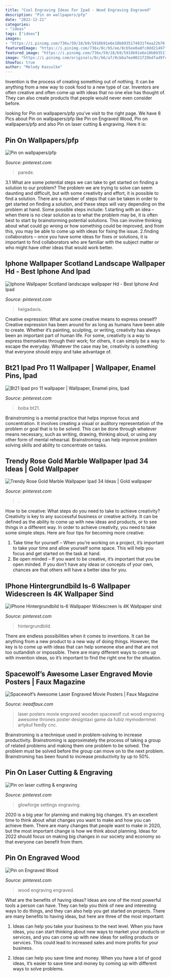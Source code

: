 ```yaml
---
title: "Cool Engraving Ideas For Ipad - Wood Engraving Engraved"
description: "Pin on wallpapers/pfp"
date: "2022-12-21"
categories:
- "ideas"
tags: ["ideas"]
images:
- "https://i.pinimg.com/736x/59/18/b9/5918b91e6e10b8935174831f4aa22b76.jpg"
featuredImage: "https://i.pinimg.com/736x/8c/b5/ee/8cb5ee0a8fc8dd21497f0c2d0ebe1238.jpg"
featured_image: "https://i.pinimg.com/736x/59/18/b9/5918b91e6e10b8935174831f4aa22b76.jpg"
image: "https://i.pinimg.com/originals/0c/b6/a7/0cb6a7ee0021f29bdfad9fc60992fec5.jpg"
ShowToc: true
author: "Melody Kassulke"
---
```



Invention is the process of creating something out of nothing. It can be anything from a new way to cook food to a new type of car. Inventors are often creative and often come up with ideas that no one else has thought of. They can also create products that people would never even consider before.

	

		
looking for Pin on wallpapers/pfp you've visit to the right page. We have 8 Pics about Pin on wallpapers/pfp like Pin on Engraved Wood, Pin on wallpapers/pfp and also Pin on laser cutting &amp; engraving. Here it is:
		
    
## Pin On Wallpapers/pfp

<img loading=lazy src="https://i.pinimg.com/736x/36/c7/ce/36c7cee2d275ab15f128237c41be6a91.jpg" onerror="this.onerror=null;this.src='https://tse4.mm.bing.net/th?id=OIP.GFhY6pUIKLeiNEtZ7Cd5vAHaNI&amp;pid=15.1';" alt="Pin on wallpapers/pfp">

_Source: pinterest.com_

>parede. 

	

3.1 What are some potential steps we can take to get started on finding a solution to our problem?
The problem we are trying to solve can seem daunting and difficult, but with some creativity and effort, it is possible to find a solution. There are a number of steps that can be taken in order to get started on finding a solution, and these steps will vary depending on the problem at hand. Some possible steps include: 
1.starting with an idea – when there is no clear solution as to what the problem may be, it is often best to start by brainstorming potential solutions. This can involve thinking about what could go wrong or how something could be improved, and from this, you may be able to come up with ideas for fixing the issue. 
2.finding collaborators – once you have some ideas for fixes or solutions, it is important to find collaborators who are familiar with the subject matter or who might have other ideas that would work better.

    
## Iphone Wallpaper Scotland Landscape Wallpaper Hd - Best Iphone And Ipad

<img loading=lazy src="https://i.pinimg.com/originals/0c/b6/a7/0cb6a7ee0021f29bdfad9fc60992fec5.jpg" onerror="this.onerror=null;this.src='https://tse2.mm.bing.net/th?id=OIP.bMQcC43jaR7ukAAextO8rAHaNK&amp;pid=15.1';" alt="Iphone Wallpaper Scotland landscape wallpaper Hd - Best Iphone And Ipad">

_Source: pinterest.com_

>helgadavis. 

	

Creative expression: What are some creative means to express oneself?
Creative expression has been around for as long as humans have been able to create. Whether it’s painting, sculpting, or writing, creativity has always been an important part of human life. For some, creativity is a way to express themselves through their work; for others, it can simply be a way to escape the everyday. Whatever the case may be, creativity is something that everyone should enjoy and take advantage of.

    
## Bt21 Ipad Pro 11 Wallpaper | Wallpaper, Enamel Pins, Ipad

<img loading=lazy src="https://i.pinimg.com/736x/59/18/b9/5918b91e6e10b8935174831f4aa22b76.jpg" onerror="this.onerror=null;this.src='https://tse2.mm.bing.net/th?id=OIP.-G49SiGho7__zc_dfTGFogHaKm&amp;pid=15.1';" alt="Bt21 Ipad pro 11 wallpaper | Wallpaper, Enamel pins, Ipad">

_Source: pinterest.com_

>boba bt21. 

	

Brainstroming is a mental practice that helps improve focus and concentration. It involves creating a visual or auditory representation of the problem or goal that is to be solved. This can be done through whatever means necessary, such as writing, drawing, thinking aloud, or using any other form of mental rehearsal. Brainstroming can help improve problem solving skills and ability to concentrate on tasks.

    
## Trendy Rose Gold Marble Wallpaper Ipad 34 Ideas | Gold Wallpaper

<img loading=lazy src="https://i.pinimg.com/736x/04/6e/4e/046e4e060f0a287690aa91bf84bc4367.jpg" onerror="this.onerror=null;this.src='https://tse1.mm.bing.net/th?id=OIP.-ZjSwGQrhTTW796npuNmEQAAAA&amp;pid=15.1';" alt="Trendy Rose Gold Marble Wallpaper Ipad 34 Ideas | Gold wallpaper">

_Source: pinterest.com_

>. 

	

How to be creative: What steps do you need to take to achieve creativity?
Creativity is key to any successful business or creative activity. It can be defined as the ability to come up with new ideas and products, or to see things in a different way. In order to achieve creativity, you need to take some simple steps. Here are four tips for becoming more creative: 
1) Take time for yourself – When you’re working on a project, it’s important to take your time and allow yourself some space. This will help you focus and get started on the task at hand. 
2) Be open minded – If you want to be creative, it’s important that you be open minded. If you don’t have any ideas or concepts of your own, chances are that others will have a better idea for you.

    
## IPhone Hintergrundbild Is-6 Wallpaper Widescreen Is 4K Wallpaper Sind

<img loading=lazy src="https://i.pinimg.com/736x/8c/b5/ee/8cb5ee0a8fc8dd21497f0c2d0ebe1238.jpg" onerror="this.onerror=null;this.src='https://tse1.mm.bing.net/th?id=OIP.MlMP5YnAeJjB3Fi-wVrw5AHaO0&amp;pid=15.1';" alt="iPhone Hintergrundbild Is-6 Wallpaper Widescreen Is 4K Wallpaper sind">

_Source: pinterest.com_

>hintergrundbild. 

	

There are endless possibilities when it comes to inventions. It can be anything from a new product to a new way of doing things. However, the key is to come up with ideas that can help someone else and that are not too outlandish or impossible. There are many different ways to come up with invention ideas, so it’s important to find the right one for the situation.

    
## Spacewolf’s Awesome Laser Engraved Movie Posters | Faux Magazine

<img loading=lazy src="http://ireadfaux.com/wp-content/uploads/2014/05/GoT_2.jpg" onerror="this.onerror=null;this.src='https://tse1.mm.bing.net/th?id=OIP.IDFd4H777N6Orx8rjlFNQwHaHa&amp;pid=15.1';" alt="Spacewolf’s Awesome Laser Engraved Movie Posters | Faux Magazine">

_Source: ireadfaux.com_

>laser posters movie engraved wooden spacewolf cut wood engraving awesome thrones poster designtaxi game da fubiz mymodernmet artykuł feedly cnc. 

	

Brainstroming is a technique used in problem-solving to increase productivity. Brainstroming is approximately the process of taking a group of related problems and making them one problem to be solved. The problem must be solved before the group can move on to the next problem. Brainstroming has been found to increase productivity by up to 50%.

    
## Pin On Laser Cutting &amp; Engraving

<img loading=lazy src="https://i.pinimg.com/736x/98/3e/e9/983ee9831ec5ed9e90a71df4dae558a3.jpg" onerror="this.onerror=null;this.src='https://tse2.mm.bing.net/th?id=OIP.zM19OC9xtQYMvlQ-9e5VDAAAAA&amp;pid=15.1';" alt="Pin on laser cutting &amp; engraving">

_Source: pinterest.com_

>glowforge settings engraving. 

	

2020 is a big year for planning and making big changes. It's an excellent time to think about what changes you want to make and how you can achieve them.
There are many changes that people want to make in 2020, but the most important change is how we think about planning. Ideas for 2022 should focus on making big changes in our society and economy so that everyone can benefit from them.

    
## Pin On Engraved Wood

<img loading=lazy src="https://i.pinimg.com/736x/46/85/01/468501a4f8b062f33cdd5d808e5001d8--engraving-ideas-wood-engraving.jpg" onerror="this.onerror=null;this.src='https://tse3.mm.bing.net/th?id=OIP.SvrKCNYcDiBObJbNsQXlzgHaNJ&amp;pid=15.1';" alt="Pin on Engraved Wood">

_Source: pinterest.com_

>wood engraving engraved. 

	

What are the benefits of having ideas?
Ideas are one of the most powerful tools a person can have. They can help you think of new and interesting ways to do things, and they can also help you get started on projects. There are many benefits to having ideas, but here are three of the most important: 
1. Ideas can help you take your business to the next level. When you have ideas, you can start thinking about new ways to market your products or services, and you can come up with new ideas for selling products or services. This could lead to increased sales and more profits for your business. 

2. Ideas can help you save time and money. When you have a lot of good ideas, it’s easier to save time and money by coming up with different ways to solve problems.

